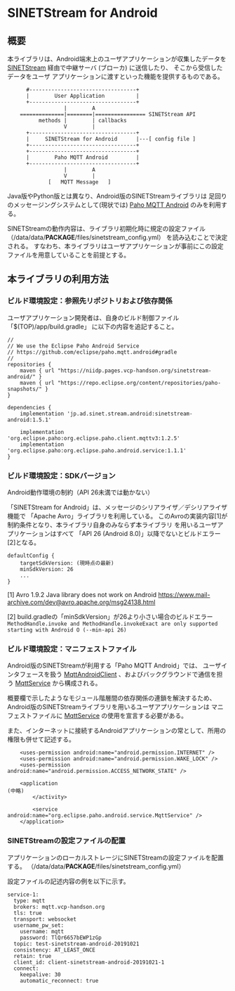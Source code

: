 <!--
Copyright (C) 2020-2021 National Institute of Informatics

Licensed to the Apache Software Foundation (ASF) under one
or more contributor license agreements.  See the NOTICE file
distributed with this work for additional information
regarding copyright ownership.  The ASF licenses this file
to you under the Apache License, Version 2.0 (the
"License"); you may not use this file except in compliance
with the License.  You may obtain a copy of the License at

  http://www.apache.org/licenses/LICENSE-2.0

Unless required by applicable law or agreed to in writing,
software distributed under the License is distributed on an
"AS IS" BASIS, WITHOUT WARRANTIES OR CONDITIONS OF ANY
KIND, either express or implied.  See the License for the
specific language governing permissions and limitations
under the License.
--->

# SINETStream for Android

## 概要

本ライブラリは、Android端末上のユーザアプリケーションが収集したデータを
[SINETStream](https://nii-gakunin-cloud.github.io/sinetstream)
経由で中継サーバ (ブローカ) に送信したり、
そこから受信したデータをユーザ
アプリケーションに渡すといった機能を提供するものである。

```
      #----------------------------------+
      |        User Application          |
      +----------------------------------+
                  |        A
    ==============|========|================ SINETStream API
          methods |        | callbacks
                  V        |
      +----------------------------------+
      |     SINETStream for Android      |---[ config file ]
      +----------------------------------+
      +----------------------------------+
      |        Paho MQTT Android         |
      +----------------------------------+
                  |        A
                  V        |
             [   MQTT Message   ]
```

Java版やPython版とは異なり、Android版のSINETStreamライブラリは
足回りのメッセージングシステムとして(現状では)
[Paho MQTT Android](https://www.eclipse.org/paho/index.php?page=clients/android/index.php)
のみを利用する。

SINETStreamの動作内容は、ライブラリ初期化時に規定の設定ファイル
（/data/data/__PACKAGE__/files/sinetstream_config.yml）
を読み込むことで決定される。
すなわち、本ライブラリはユーザアプリケーションが事前にこの設定
ファイルを用意していることを前提とする。


## 本ライブラリの利用方法

### ビルド環境設定：参照先リポジトリおよび依存関係

ユーザアプリケーション開発者は、自身のビルド制御ファイル
「$(TOP)/app/build.gradle」
に以下の内容を追記すること。

```
//
// We use the Eclipse Paho Android Service
// https://github.com/eclipse/paho.mqtt.android#gradle
//
repositories {
    maven { url "https://niidp.pages.vcp-handson.org/sinetstream-android/" }
    maven { url "https://repo.eclipse.org/content/repositories/paho-snapshots/" }
}

dependencies {
    implementation 'jp.ad.sinet.stream.android:sinetstream-android:1.5.1'

    implementation 'org.eclipse.paho:org.eclipse.paho.client.mqttv3:1.2.5'
    implementation 'org.eclipse.paho:org.eclipse.paho.android.service:1.1.1'
}
```


### ビルド環境設定：SDKバージョン

Android動作環境の制約（API 26未満では動かない）

「SINETStream for Android」は、メッセージのシリアライザ／デシリアライザ機能で
「Apache Avro」ライブラリを利用している。
このAvroの実装内容[1]が制約条件となり、本ライブラリ自身のみならず本ライブラリ
を用いるユーザアプリケーションはすべて
「API 26 (Android 8.0)」以降でないとビルドエラー[2]となる。
```
defaultConfig {
    targetSdkVersion: (現時点の最新)
    minSdkVersion: 26
    ...
}
```

[1] Avro 1.9.2 Java library does not work on Android
https://www.mail-archive.com/dev@avro.apache.org/msg24138.html

[2] build.gradleの「minSdkVersion」が26より小さい場合のビルドエラー
`
MethodHandle.invoke and MethodHandle.invokeExact are only supported starting with Android O (--min-api 26)
` 

### ビルド環境設定：マニフェストファイル

Android版のSINETStreamが利用する「Paho MQTT Android」では、
ユーザインタフェースを扱う
[MqttAndroidClient](https://www.eclipse.org/paho/files/android-javadoc/org/eclipse/paho/android/service/MqttAndroidClient.html)
、およびバックグラウンドで通信を担う
[MqttService](https://www.eclipse.org/paho/files/android-javadoc/org/eclipse/paho/android/service/MqttService.html)
から構成される。

概要欄で示したようなモジュール階層間の依存関係の連鎖を解決するため、
Android版のSINETStreamライブラリを用いるユーザアプリケーションは
マニフェストファイルに
[MqttService](https://www.eclipse.org/paho/files/android-javadoc/org/eclipse/paho/android/service/MqttService.html)
の使用を宣言する必要がある。


また、インターネットに接続するAndroidアプリケーションの常として、所用の
権限も併せて記述する。

```
    <uses-permission android:name="android.permission.INTERNET" />
    <uses-permission android:name="android.permission.WAKE_LOCK" />
    <uses-permission android:name="android.permission.ACCESS_NETWORK_STATE" />

    <application
(中略)
        </activity>

        <service android:name="org.eclipse.paho.android.service.MqttService" />
    </application>
```


### SINETStreamの設定ファイルの配置

アプリケーションのローカルストレージにSINETStreamの設定ファイルを配置する。
（/data/data/__PACKAGE__/files/sinetstream_config.yml）

設定ファイルの記述内容の例を以下に示す。
```
service-1:
  type: mqtt
  brokers: mqtt.vcp-handson.org
  tls: true
  transport: websocket
  username_pw_set:
    username: mqtt
    password: TlQr6657bEWP1zGp
  topic: test-sinetstream-android-20191021
  consistency: AT_LEAST_ONCE
  retain: true
  client_id: client-sinetstream-android-20191021-1
  connect:
    keepalive: 30
    automatic_reconnect: true
```
